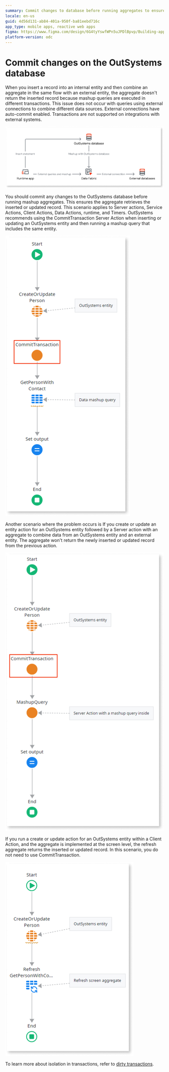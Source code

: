 ```yaml
---
summary: Commit changes to database before running aggregates to ensure the retrieval of newly inserted or updated records.
locale: en-us
guid: 4d56d131-ab84-401a-950f-ba81eebd716c
app_type: mobile apps, reactive web apps
figma: https://www.figma.com/design/6G4tyYswfWPn5uJPDlBpvp/Building-apps?m=auto&node-id=5493-10&t=RAac4dB4CBOEAXd8-1
platform-version: odc
---
```


# Commit changes on the OutSystems database

When you insert a record into an internal entity and then combine an aggregate in the same flow with an external entity, the aggregate doesn't return the inserted record because mashup queries are executed in different transactions. This issue does not occur with queries using external connections to combine different data sources. External connections have auto-commit enabled. Transactions are not supported on integrations with external systems.

![Diagram showing the flow of transactions and mashup queries in OutSystems.](images/intro-transactions-mashup.png "Diagram of transactions and mashup queries")

You should commit any changes to the OutSystems database before running mashup aggregates. This ensures the aggregate retrieves the inserted or updated record. This scenario applies to Server actions, Service Actions, Client Actions, Data Actions, runtime, and Timers. OutSystems recommends using the CommitTransaction Server Action when inserting or updating an OutSystems entity and then running a mashup query that includes the same entity.

![Screenshot of ODC Studio displaying an aggregate combining data from different sources.](images/data-mash-aggregate-odcs.png "Screenshot of ODC Studio with aggregate")

Another scenario where the problem occurs is If you create or update an entity action for an OutSystems entity followed by a Server action with an aggregate to combine data from an OutSystems entity and an external entity. The aggregate won't return the newly inserted or updated record from the previous action.

![Screenshot of ODC Studio showing a server action with an aggregate combining data from an OutSystems entity and an external entity.](images/data-mash-transaction-odcs.png "Screenshot of ODC Studio with server action")

If you run a create or update action for an OutSystems entity within a Client Action, and the aggregate is implemented at the screen level, the refresh aggregate returns the inserted or updated record. In this scenario, you do not need to use CommitTransaction.

![Screenshot of ODC Studio showing a client action where the aggregate is implemented at the screen level, not requiring a commit transaction.](images/data-mash-no-commit-odcs.png "Screenshot of ODC Studio without the need to commit transaction")

To learn more about isolation in transactions, refer to [dirty transactions](../../../../reference/isolation.md). 
